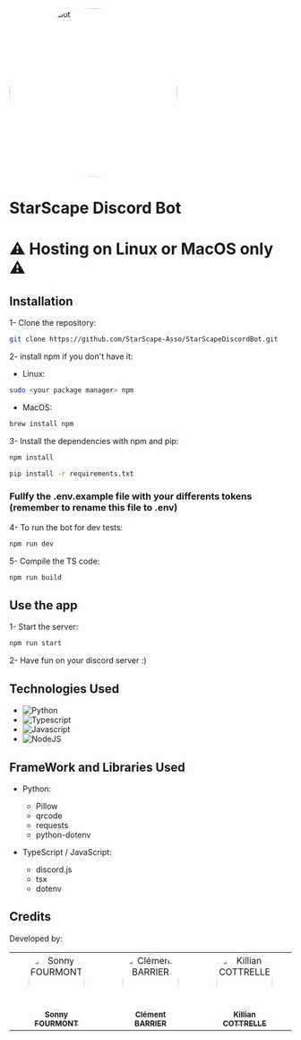 <img src="https://media.discordapp.net/attachments/1209171861800362007/1275093118445817947/Logo_StarScape_V2-Fond_blanc.png?ex=66c4a281&is=66c35101&hm=7f56777eba48afddcea250bc4c0e6463a59d70360af072db4a0c4e01bb1c527b&=&format=webp&quality=lossless&width=1382&height=978" width="300px;" alt="StarScapeBot" style="border-radius: 50% !important;"/>

# StarScape Discord Bot
# ⚠️ Hosting on Linux or MacOS only ⚠️
<!-- I developed a mini web app with it's respective front-end and back-end. Includes the Controller (API), the service and the BD (MongoDB) -->
## Installation
1- Clone the repository:
```bash
git clone https://github.com/StarScape-Asso/StarScapeDiscordBot.git
```
2- install npm if you don't have it:
- Linux:
```bash
sudo <your package manager> npm
```
- MacOS:
```bash
brew install npm
```
3- Install the dependencies with npm and pip:
```bash
npm install
```
```bash
pip install -r requirements.txt
```
### Fullfy the .env.example file with your differents tokens (remember to rename this file to .env)
4- To run the bot for dev tests:
```bash
npm run dev
```
5- Compile the TS code:
```bash
npm run build
```
## Use the app
1- Start the server:
```bash
npm run start
```
2- Have fun on your discord server :)

## Technologies Used
- ![Python](https://img.shields.io/badge/Python-306998?style=for-the-badge&logo=Python&logoColor=white)
- ![Typescript](https://img.shields.io/badge/typescript-007acc?style=for-the-badge&logo=typescript&logoColor=white)
- ![Javascript](https://img.shields.io/badge/javascript-F0DB4F?style=for-the-badge&logo=javascript&logoColor=white)
- ![NodeJS](https://img.shields.io/badge/node.js-6DA55F?style=for-the-badge&logo=node.js&logoColor=white)
## FrameWork and Libraries Used
- Python:
    - Pillow
    - qrcode
    - requests
    - python-dotenv

- TypeScript / JavaScript:
    - discord.js
    - tsx
    - dotenv

## Credits
Developed by:
<table>
    <tbody>
        <tr>
            <td align="center" valign="top" width="14.28%"><a href="https://github.com/Sonny-Fourmont"><img src="https://avatars.githubusercontent.com/u/114910491?v=4" width="100px;" alt="Sonny FOURMONT" style="border-radius: 50%; !important"/><br /><sub><b>Sonny<br>FOURMONT</b></sub></a><br /></td>
            <td align="center" valign="top" width="14.28%"><a href="https://github.com/Maskalito"><img src="https://avatars.githubusercontent.com/u/114986497?v=4" width="100px;" alt="Clément BARRIER" style="border-radius: 50% !important;"/><br /><sub><b>Clément<br>BARRIER</b></sub></a><br /></td>
            <td align="center" valign="top" width="14.28%"><a href="https://github.com/Krio18"><img src="https://avatars.githubusercontent.com/u/114526966?v=4" width="100px;" alt="Killian COTTRELLE" style="border-radius: 50% !important;"/><br /><sub><b>Killian<br>COTTRELLE</b></sub></a><br /></td>
        </tr>
    </tbody>
</table>
